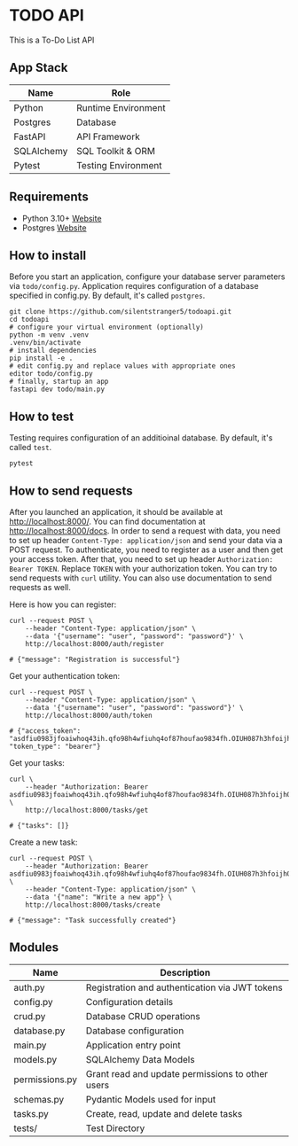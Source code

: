 # TODO API

This is a To-Do List API

## App Stack

| Name | Role |
|------|------|
| Python| Runtime Environment |
| Postgres | Database |
| FastAPI  | API Framework |
| SQLAlchemy | SQL Toolkit & ORM |
| Pytest | Testing Environment |

## Requirements

- Python 3.10+ [Website](https://python.org)
- Postgres [Website](https://www.postgresql.org)

## How to install

Before you start an application, configure your database server parameters via `todo/config.py`.
Application requires configuration of a database specified in config.py. By default, it's called `postgres`.

```
git clone https://github.com/silentstranger5/todoapi.git
cd todoapi
# configure your virtual environment (optionally)
python -m venv .venv
.venv/bin/activate
# install dependencies
pip install -e .
# edit config.py and replace values with appropriate ones
editor todo/config.py
# finally, startup an app
fastapi dev todo/main.py
```

## How to test

Testing requires configuration of an additioinal database. By default, it's called `test`.

```
pytest
```

## How to send requests

After you launched an application, it should be available at [http://localhost:8000/](http://localhost:8000/).
You can find documentation at [http://localhost:8000/docs](http://localhost:8000/docs).
In order to send a request with data, you need to set up header `Content-Type: application/json`
and send your data via a POST request.
To authenticate, you need to register as a user and then get your access token.
After that, you need to set up header `Authorization: Bearer TOKEN`. Replace `TOKEN` with your 
authorization token.
You can try to send requests with `curl` utility.
You can also use documentation to send requests as well.

Here is how you can register:

```
curl --request POST \
    --header "Content-Type: application/json" \
    --data '{"username": "user", "password": "password"}' \
    http://localhost:8000/auth/register

# {"message": "Registration is successful"}
```

Get your authentication token:

```
curl --request POST \
    --header "Content-Type: application/json" \
    --data '{"username": "user", "password": "password"}' \
    http://localhost:8000/auth/token

# {"access_token": "asdfiu0983jfoaiwhoq43ih.qfo98h4wfiuhq4of87houfao9834fh.OIUH087h3hfoijhOIH76034...", "token_type": "bearer"}
```

Get your tasks:

```
curl \
    --header "Authorization: Bearer asdfiu0983jfoaiwhoq43ih.qfo98h4wfiuhq4of87houfao9834fh.OIUH087h3hfoijhOIH..." \
    http://localhost:8000/tasks/get

# {"tasks": []}
```

Create a new task:

```
curl --request POST \
    --header "Authorization: Bearer asdfiu0983jfoaiwhoq43ih.qfo98h4wfiuhq4of87houfao9834fh.OIUH087h3hfoijhOIH..." \
    --header "Content-Type: application/json" \
    --data '{"name": "Write a new app"} \
    http://localhost:8000/tasks/create

# {"message": "Task successfully created"}
```

## Modules

| Name | Description |
|------|-------------|
| auth.py | Registration and authentication via JWT tokens |
| config.py   | Configuration details  |
| crud.py  | Database CRUD operations  |
| database.py | Database configuration |
| main.py | Application entry point |
| models.py   | SQLAlchemy Data Models |
| permissions.py | Grant read and update permissions to other users |
| schemas.py  | Pydantic Models used for input |
| tasks.py | Create, read, update and delete tasks |
| tests/   | Test Directory |
